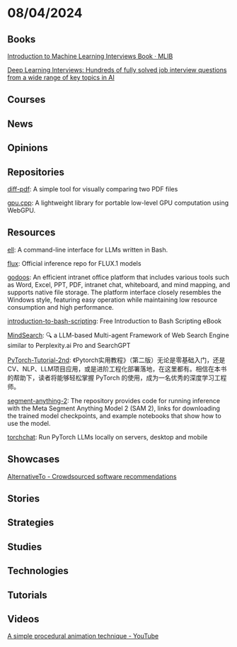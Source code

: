 # 08/04/2024

## Books
[Introduction to Machine Learning Interviews Book · MLIB](https://huyenchip.com/ml-interviews-book/)

[Deep Learning Interviews: Hundreds of fully solved job interview questions from a wide range of key topics in AI](https://arxiv.org/abs/2201.00650)

## Courses

## News

## Opinions

## Repositories
[diff-pdf](https://github.com/vslavik/diff-pdf): A simple tool for visually comparing two PDF files

[gpu.cpp](https://github.com/AnswerDotAI/gpu.cpp): A lightweight library for portable low-level GPU computation using WebGPU.

## Resources
[ell](https://github.com/simonmysun/ell): A command-line interface for LLMs written in Bash.

[flux](https://github.com/black-forest-labs/flux): Official inference repo for FLUX.1 models

[godoos](https://github.com/phpk/godoos): An efficient intranet office platform that includes various tools such as Word, Excel, PPT, PDF, intranet chat, whiteboard, and mind mapping, and supports native file storage. The platform interface closely resembles the Windows style, featuring easy operation while maintaining low resource consumption and high performance.

[introduction-to-bash-scripting](https://github.com/bobbyiliev/introduction-to-bash-scripting): Free Introduction to Bash Scripting eBook

[MindSearch](https://github.com/InternLM/MindSearch): 🔍 a LLM-based Multi-agent Framework of Web Search Engine similar to Perplexity.ai Pro and SearchGPT

[PyTorch-Tutorial-2nd](https://github.com/TingsongYu/PyTorch-Tutorial-2nd): 《Pytorch实用教程》（第二版）无论是零基础入门，还是CV、NLP、LLM项目应用，或是进阶工程化部署落地，在这里都有。相信在本书的帮助下，读者将能够轻松掌握 PyTorch 的使用，成为一名优秀的深度学习工程师。

[segment-anything-2](https://github.com/facebookresearch/segment-anything-2): The repository provides code for running inference with the Meta Segment Anything Model 2 (SAM 2), links for downloading the trained model checkpoints, and example notebooks that show how to use the model.

[torchchat](https://github.com/pytorch/torchchat): Run PyTorch LLMs locally on servers, desktop and mobile

## Showcases
[AlternativeTo - Crowdsourced software recommendations](https://alternativeto.net/)

## Stories

## Strategies

## Studies

## Technologies

## Tutorials

## Videos
[A simple procedural animation technique - YouTube](https://www.youtube.com/watch?v=qlfh_rv6khY)
